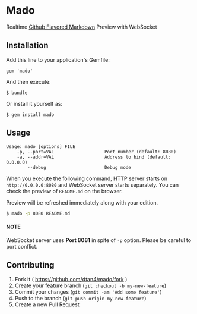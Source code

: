 # Mado

Realtime [Github Flavored Markdown](https://help.github.com/articles/github-flavored-markdown) Preview with WebSocket

## Installation

Add this line to your application's Gemfile:

    gem 'mado'

And then execute:

    $ bundle

Or install it yourself as:

    $ gem install mado

## Usage

```
Usage: mado [options] FILE
    -p, --port=VAL                   Port number (default: 8080)
    -a, --addr=VAL                   Address to bind (default: 0.0.0.0)
        --debug                      Debug mode
```

When you execute the following command, HTTP server starts on `http://0.0.0.0:8080` and WebSocket server starts separately.
You can check the preview of `README.md` on the browser.

Preview will be refreshed immediately along with your edition.

```sh
$ mado -p 8080 README.md
```

#### NOTE

WebSocket server uses **Port 8081** in spite of `-p` option.
Please be careful to port conflict.

## Contributing

1. Fork it ( https://github.com/dtan4/mado/fork )
2. Create your feature branch (`git checkout -b my-new-feature`)
3. Commit your changes (`git commit -am 'Add some feature'`)
4. Push to the branch (`git push origin my-new-feature`)
5. Create a new Pull Request
